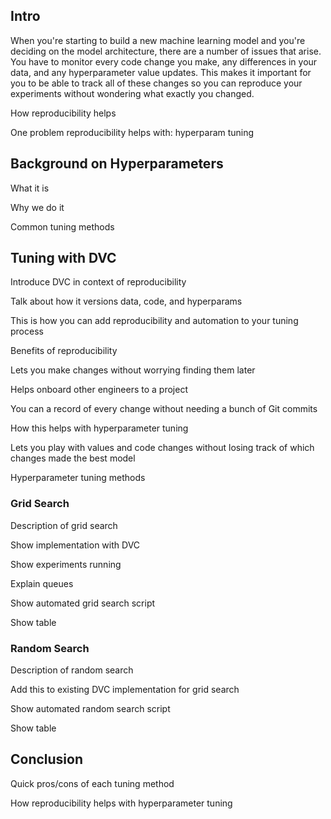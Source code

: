 ## Intro

When you're starting to build a new machine learning model and you're deciding
on the model architecture, there are a number of issues that arise. You have to
monitor every code change you make, any differences in your data, and any
hyperparameter value updates. This makes it important for you to be able to
track all of these changes so you can reproduce your experiments without
wondering what exactly you changed.

How reproducibility helps

One problem reproducibility helps with: hyperparam tuning

## Background on Hyperparameters

What it is

Why we do it

Common tuning methods

## Tuning with DVC

Introduce DVC in context of reproducibility

Talk about how it versions data, code, and hyperparams

This is how you can add reproducibility and automation to your tuning process

Benefits of reproducibility

Lets you make changes without worrying finding them later

Helps onboard other engineers to a project

You can a record of every change without needing a bunch of Git commits

How this helps with hyperparameter tuning

Lets you play with values and code changes without losing track of which changes
made the best model

Hyperparameter tuning methods

### Grid Search

Description of grid search

Show implementation with DVC

Show experiments running

Explain queues

Show automated grid search script

Show table

### Random Search

Description of random search

Add this to existing DVC implementation for grid search

Show automated random search script

Show table

## Conclusion

Quick pros/cons of each tuning method

How reproducibility helps with hyperparameter tuning
